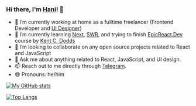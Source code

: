 ### Hi there, I'm [Hani](https://hanihusam.com)! 👋

- 🔭 I’m currently working at home as a fulltime freelancer (Frontend Developer and [UI Designer](https://dribbble.com/hanihusam))
- 🌱 I’m currently learning [Next](https://nextjs.org), [SWR](http://swr.vercel.app), and trying to finish [EpicReact.Dev](https://epicreact.dev) course by [Kent C. Dodds](https://github.com/kentcdodds)
- 👯 I’m looking to collaborate on any open source projects related to React and JavaScript
- 💬 Ask me about anything related to React, JavaScript, and UI design.
- 📫 Reach out to me directly through [Telegram](https://t.me/hani_husam).
- 😄 Pronouns: he/him

[![My GitHub stats](https://github-readme-stats.vercel.app/api?username=hanihusam&count_private=true&show_icons=true&theme=dark)](https://github.com/anuraghazra/github-readme-stats)

[![Top Langs](https://github-readme-stats.vercel.app/api/top-langs/?username=hanihusam&layout=compact&theme=dark)](https://github.com/anuraghazra/github-readme-stats)
